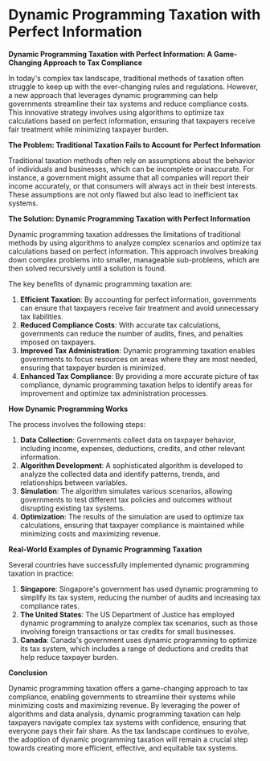 # Dynamic Programming Taxation with Perfect Information

**Dynamic Programming Taxation with Perfect Information: A Game-Changing Approach to Tax Compliance**

In today's complex tax landscape, traditional methods of taxation often struggle to keep up with the ever-changing rules and regulations. However, a new approach that leverages dynamic programming can help governments streamline their tax systems and reduce compliance costs. This innovative strategy involves using algorithms to optimize tax calculations based on perfect information, ensuring that taxpayers receive fair treatment while minimizing taxpayer burden.

**The Problem: Traditional Taxation Fails to Account for Perfect Information**

Traditional taxation methods often rely on assumptions about the behavior of individuals and businesses, which can be incomplete or inaccurate. For instance, a government might assume that all companies will report their income accurately, or that consumers will always act in their best interests. These assumptions are not only flawed but also lead to inefficient tax systems.

**The Solution: Dynamic Programming Taxation with Perfect Information**

Dynamic programming taxation addresses the limitations of traditional methods by using algorithms to analyze complex scenarios and optimize tax calculations based on perfect information. This approach involves breaking down complex problems into smaller, manageable sub-problems, which are then solved recursively until a solution is found.

The key benefits of dynamic programming taxation are:

1. **Efficient Taxation**: By accounting for perfect information, governments can ensure that taxpayers receive fair treatment and avoid unnecessary tax liabilities.
2. **Reduced Compliance Costs**: With accurate tax calculations, governments can reduce the number of audits, fines, and penalties imposed on taxpayers.
3. **Improved Tax Administration**: Dynamic programming taxation enables governments to focus resources on areas where they are most needed, ensuring that taxpayer burden is minimized.
4. **Enhanced Tax Compliance**: By providing a more accurate picture of tax compliance, dynamic programming taxation helps to identify areas for improvement and optimize tax administration processes.

**How Dynamic Programming Works**

The process involves the following steps:

1. **Data Collection**: Governments collect data on taxpayer behavior, including income, expenses, deductions, credits, and other relevant information.
2. **Algorithm Development**: A sophisticated algorithm is developed to analyze the collected data and identify patterns, trends, and relationships between variables.
3. **Simulation**: The algorithm simulates various scenarios, allowing governments to test different tax policies and outcomes without disrupting existing tax systems.
4. **Optimization**: The results of the simulation are used to optimize tax calculations, ensuring that taxpayer compliance is maintained while minimizing costs and maximizing revenue.

**Real-World Examples of Dynamic Programming Taxation**

Several countries have successfully implemented dynamic programming taxation in practice:

1. **Singapore**: Singapore's government has used dynamic programming to simplify its tax system, reducing the number of audits and increasing tax compliance rates.
2. **The United States**: The US Department of Justice has employed dynamic programming to analyze complex tax scenarios, such as those involving foreign transactions or tax credits for small businesses.
3. **Canada**: Canada's government uses dynamic programming to optimize its tax system, which includes a range of deductions and credits that help reduce taxpayer burden.

**Conclusion**

Dynamic programming taxation offers a game-changing approach to tax compliance, enabling governments to streamline their systems while minimizing costs and maximizing revenue. By leveraging the power of algorithms and data analysis, dynamic programming taxation can help taxpayers navigate complex tax systems with confidence, ensuring that everyone pays their fair share. As the tax landscape continues to evolve, the adoption of dynamic programming taxation will remain a crucial step towards creating more efficient, effective, and equitable tax systems.
